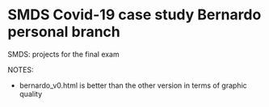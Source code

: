 # SMDS Covid-19 case study Bernardo personal branch
SMDS: projects for the final exam


NOTES: 
  - bernardo_v0.html is better than the other version in terms of graphic quality
